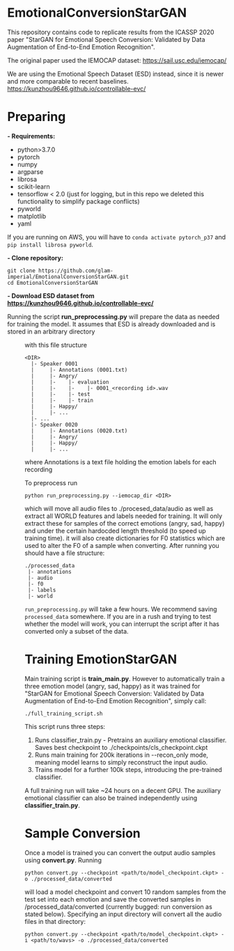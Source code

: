 # EmotionalConversionStarGAN
This repository contains code to replicate results from the ICASSP 2020 paper "StarGAN for Emotional Speech Conversion: Validated by Data Augmentation of End-to-End Emotion Recognition".

The original paper used the IEMOCAP dataset: https://sail.usc.edu/iemocap/

We are using the Emotional Speech Dataset (ESD) instead, since it is newer and more comparable to recent baselines. https://kunzhou9646.github.io/controllable-evc/

# Preparing
**- Requirements:**
* python>3.7.0
* pytorch
* numpy
* argparse
* librosa
* scikit-learn
* tensorflow < 2.0 (just for logging, but in this repo we deleted this functionality to simplify package conflicts)
* pyworld
* matplotlib
* yaml

If you are running on AWS, you will have to `conda activate pytorch_p37` and `pip install librosa pyworld`.

**- Clone repository:**
```
git clone https://github.com/glam-imperial/EmotionalConversionStarGAN.git
cd EmotionalConversionStarGAN
```

**- Download ESD dataset from https://kunzhou9646.github.io/controllable-evc/**

Running the script **run_preprocessing.py** will prepare the data as needed for training the model. It assumes that ESD is already downloaded and is stored in an arbitrary directory <DIR> with this file structure
```
<DIR>
  |- Speaker 0001  
  |     |- Annotations (0001.txt) 
  |     |- Angry/
  |     |-    |- evaluation
  |     |-    |-    |- 0001_<recording id>.wav
  |     |-    |- test
  |     |-    |- train
  |     |- Happy/
  |     |- ...
  |- ...
  |- Speaker 0020
  |     |- Annotations (0020.txt) 
  |     |- Angry/
  |     |- Happy/
  |     |- ...
```
where Annotations is a text file holding the emotion labels for each recording
  
 To preprocess run
 ```
 python run_preprocessing.py --iemocap_dir <DIR> 
 ```
 which will move all audio files to ./procesed_data/audio as well as extract all WORLD features and labels needed for training. It will only extract these for samples of the correct emotions (angry, sad, happy) and under the certain hardocded length threshold (to speed up training time). it will also create dictionaries for F0 statistics which are used to alter the F0 of a sample when converting.
After running you should have a file structure:
```
./processed_data
 |- annotations
 |- audio
 |- f0
 |- labels
 |- world
 ```
 
`run_preprocessing.py` will take a few hours. We recommend saving `processed_data` somewhere. If you are in a rush and trying to test whether the model will work, you can interrupt the script after it has converted only a subset of the data.
 
 # Training EmotionStarGAN
 Main training script is **train_main.py**. However to automatically train a three emotion model (angry, sad, happy) as it was trained for "StarGAN for Emotional Speech Conversion: Validated by Data Augmentation of End-to-End Emotion Recognition", simply call:
 ```
 ./full_training_script.sh
 ```
 This script runs three steps:
 1. Runs classifier_train.py - Pretrains an auxiliary emotional classifier. Saves best checkpoint to ./checkpoints/cls_checkpoint.ckpt
 2. Runs main training for 200k iterations in --recon_only mode, meaning model learns to simply reconstruct the input audio.
 3. Trains model for a further 100k steps, introducing the pre-trained classifier.
 
 A full training run will take ~24 hours on a decent GPU. The auxiliary emotional classifier can also be trained independently using **classifier_train.py**.
 
 # Sample Conversion
 Once a model is trained you can convert the output audio samples using **convert.py**. Running
 ```
 python convert.py --checkpoint <path/to/model_checkpoint.ckpt> -o ./processed_data/converted
 ```
 will load a model checkpoint and convert 10 random samples from the test set into each emotion and save the converted samples in /processed_data/converted (currently bugged: run conversion as stated below).
 Specifying an input directory will convert all the audio files in that directory:
 ```
 python convert.py --checkpoint <path/to/model_checkpoint.ckpt> -i <path/to/wavs> -o ./processed_data/converted
 ```
